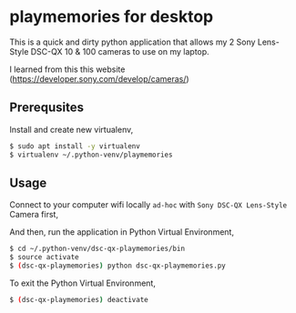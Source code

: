 # playmemories for desktop

This is a quick and dirty python application that allows my 2 Sony Lens-Style DSC-QX 10 & 100 cameras to use on my laptop.

I learned from this this website (https://developer.sony.com/develop/cameras/)

## Prerequsites

Install and create new virtualenv,

```bash
$ sudo apt install -y virtualenv
$ virtualenv ~/.python-venv/playmemories
```

## Usage

Connect to your computer wifi locally `ad-hoc` with `Sony DSC-QX Lens-Style` Camera first,

And then, run the application in Python Virtual Environment,

```bash
$ cd ~/.python-venv/dsc-qx-playmemories/bin
$ source activate
$ (dsc-qx-playmemories) python dsc-qx-playmemories.py
```

To exit the Python Virtual Environment,

```bash
$ (dsc-qx-playmemories) deactivate
```
